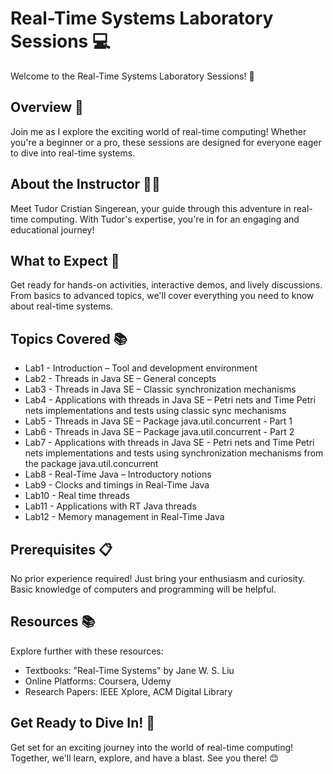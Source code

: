 # Real-Time Systems Laboratory Sessions 💻

Welcome to the Real-Time Systems Laboratory Sessions! 🎉

## Overview 🚀

Join me as I explore the exciting world of real-time computing! Whether you're a beginner or a pro, these sessions are designed for everyone eager to dive into real-time systems.

## About the Instructor 👨‍🏫

Meet Tudor Cristian Singerean, your guide through this adventure in real-time computing. With Tudor's expertise, you're in for an engaging and educational journey!

## What to Expect 📝

Get ready for hands-on activities, interactive demos, and lively discussions. From basics to advanced topics, we'll cover everything you need to know about real-time systems.

## Topics Covered 📚

- Lab1 - Introduction – Tool and development environment
- Lab2 - Threads in Java SE – General concepts 
- Lab3 - Threads in Java SE – Classic synchronization mechanisms 
- Lab4 - Applications with threads in Java SE – Petri nets and Time Petri nets implementations and tests using classic sync mechanisms
- Lab5 - Threads in Java SE – Package java.util.concurrent - Part 1
- Lab6 - Threads in Java SE – Package java.util.concurrent - Part 2 
- Lab7 - Applications with threads in Java SE - Petri nets and Time Petri nets implementations and tests using synchronization mechanisms from the package java.util.concurrent 
- Lab8 - Real-Time Java – Introductory notions
- Lab9 - Clocks and timings in Real-Time Java
- Lab10 - Real time threads
- Lab11 - Applications with RT Java threads
- Lab12 - Memory management in Real-Time Java 

## Prerequisites 📋

No prior experience required! Just bring your enthusiasm and curiosity. Basic knowledge of computers and programming will be helpful.

## Resources 📚

Explore further with these resources:

- Textbooks: "Real-Time Systems" by Jane W. S. Liu
- Online Platforms: Coursera, Udemy
- Research Papers: IEEE Xplore, ACM Digital Library

## Get Ready to Dive In! 🌊

Get set for an exciting journey into the world of real-time computing! Together, we'll learn, explore, and have a blast. See you there! 😊

